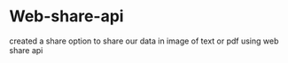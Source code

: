 # Web-share-api
created a share option to share our data in image of text or pdf using web share api
